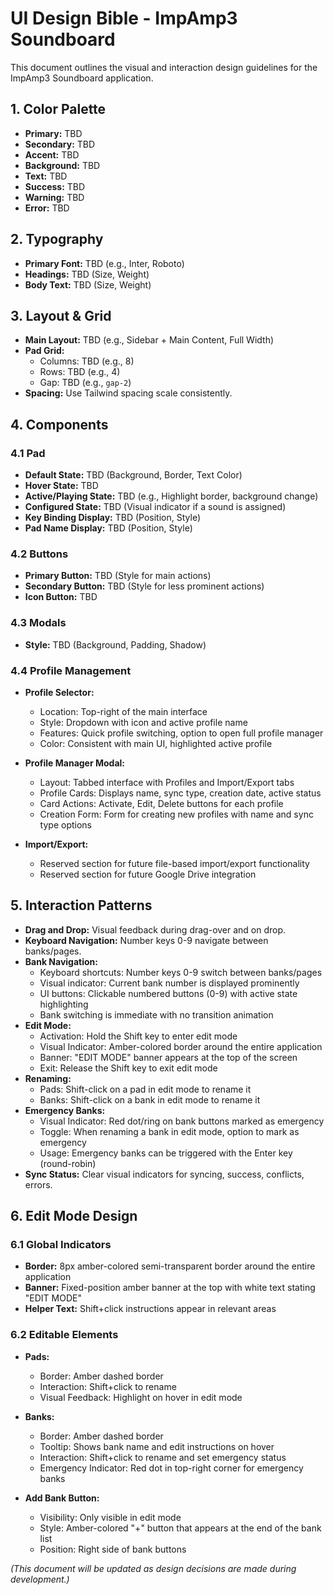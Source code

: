 # UI Design Bible - ImpAmp3 Soundboard

This document outlines the visual and interaction design guidelines for the ImpAmp3 Soundboard application.

## 1. Color Palette

*   **Primary:** TBD
*   **Secondary:** TBD
*   **Accent:** TBD
*   **Background:** TBD
*   **Text:** TBD
*   **Success:** TBD
*   **Warning:** TBD
*   **Error:** TBD

## 2. Typography

*   **Primary Font:** TBD (e.g., Inter, Roboto)
*   **Headings:** TBD (Size, Weight)
*   **Body Text:** TBD (Size, Weight)

## 3. Layout & Grid

*   **Main Layout:** TBD (e.g., Sidebar + Main Content, Full Width)
*   **Pad Grid:**
    *   Columns: TBD (e.g., 8)
    *   Rows: TBD (e.g., 4)
    *   Gap: TBD (e.g., `gap-2`)
*   **Spacing:** Use Tailwind spacing scale consistently.

## 4. Components

### 4.1 Pad

*   **Default State:** TBD (Background, Border, Text Color)
*   **Hover State:** TBD
*   **Active/Playing State:** TBD (e.g., Highlight border, background change)
*   **Configured State:** TBD (Visual indicator if a sound is assigned)
*   **Key Binding Display:** TBD (Position, Style)
*   **Pad Name Display:** TBD (Position, Style)

### 4.2 Buttons

*   **Primary Button:** TBD (Style for main actions)
*   **Secondary Button:** TBD (Style for less prominent actions)
*   **Icon Button:** TBD

### 4.3 Modals

*   **Style:** TBD (Background, Padding, Shadow)

### 4.4 Profile Management

*   **Profile Selector:**
    *   Location: Top-right of the main interface
    *   Style: Dropdown with icon and active profile name
    *   Features: Quick profile switching, option to open full profile manager
    *   Color: Consistent with main UI, highlighted active profile

*   **Profile Manager Modal:**
    *   Layout: Tabbed interface with Profiles and Import/Export tabs
    *   Profile Cards: Displays name, sync type, creation date, active status
    *   Card Actions: Activate, Edit, Delete buttons for each profile
    *   Creation Form: Form for creating new profiles with name and sync type options

*   **Import/Export:**
    *   Reserved section for future file-based import/export functionality
    *   Reserved section for future Google Drive integration

## 5. Interaction Patterns

*   **Drag and Drop:** Visual feedback during drag-over and on drop.
*   **Keyboard Navigation:** Number keys 0-9 navigate between banks/pages.
*   **Bank Navigation:** 
    *   Keyboard shortcuts: Number keys 0-9 switch between banks/pages
    *   Visual indicator: Current bank number is displayed prominently
    *   UI buttons: Clickable numbered buttons (0-9) with active state highlighting
    *   Bank switching is immediate with no transition animation
*   **Edit Mode:**
    *   Activation: Hold the Shift key to enter edit mode
    *   Visual Indicator: Amber-colored border around the entire application
    *   Banner: "EDIT MODE" banner appears at the top of the screen
    *   Exit: Release the Shift key to exit edit mode
*   **Renaming:**
    *   Pads: Shift-click on a pad in edit mode to rename it
    *   Banks: Shift-click on a bank in edit mode to rename it
*   **Emergency Banks:**
    *   Visual Indicator: Red dot/ring on bank buttons marked as emergency
    *   Toggle: When renaming a bank in edit mode, option to mark as emergency
    *   Usage: Emergency banks can be triggered with the Enter key (round-robin)
*   **Sync Status:** Clear visual indicators for syncing, success, conflicts, errors.

## 6. Edit Mode Design

### 6.1 Global Indicators

*   **Border:** 8px amber-colored semi-transparent border around the entire application
*   **Banner:** Fixed-position amber banner at the top with white text stating "EDIT MODE"
*   **Helper Text:** Shift+click instructions appear in relevant areas

### 6.2 Editable Elements

*   **Pads:**
    *   Border: Amber dashed border
    *   Interaction: Shift+click to rename
    *   Visual Feedback: Highlight on hover in edit mode

*   **Banks:**
    *   Border: Amber dashed border
    *   Tooltip: Shows bank name and edit instructions on hover
    *   Interaction: Shift+click to rename and set emergency status
    *   Emergency Indicator: Red dot in top-right corner for emergency banks

*   **Add Bank Button:**
    *   Visibility: Only visible in edit mode
    *   Style: Amber-colored "+" button that appears at the end of the bank list
    *   Position: Right side of bank buttons

*(This document will be updated as design decisions are made during development.)*
